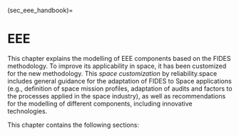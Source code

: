 (sec_eee_handbook)=
# EEE

This chapter explains the modelling of EEE components based on the FIDES methodology. To improve its applicability in space, it has been customized for the new methodology. This *space customization* by reliability.space includes general guidance for the adaptation of FIDES to Space applications (e.g., definition of space mission profiles, adaptation of audits and factors to the processes applied in the space industry), as well as recommendations for the modelling of different components, including innovative technologies.


This chapter contains the following sections:
```{tableofcontents}
```